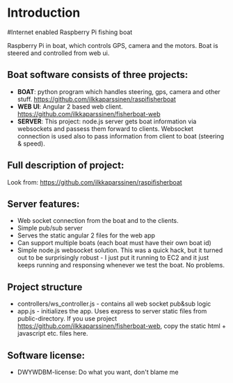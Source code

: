 # Introduction

#Internet enabled Raspberry Pi fishing boat

Raspberry Pi in boat, which controls GPS, camera and the motors. Boat is steered and controlled from web ui.

## Boat software consists of three projects:
 - **BOAT**:  python program which handles steering, gps, camera and other stuff. https://github.com/ilkkaparssinen/raspifisherboat
 - **WEB UI**: Angular 2 based web client. https://github.com/ilkkaparssinen/fisherboat-web
 - **SERVER**: This project: node.js server gets boat information via websockets and passess them forward to clients. Websocket connection is used also to pass information from client to boat (steering & speed). 

## Full description of project:
  
  Look from: https://github.com/ilkkaparssinen/raspifisherboat
 
## Server features:
 - Web socket connection from the boat and to the clients. 
 - Simple pub/sub server
 - Serves the static angular 2 files for the web app
 - Can support multiple boats (each boat must have their own boat id)
 - Simple node.js websocket solution. This was a quick hack, but it turned out to be surprisingly robust - I just put it running to EC2 and it just keeps running and responsing whenever we test the boat. No problems.

## Project structure
  - controllers/ws_controller.js - contains all web socket pub&sub logic
  - app.js - initializes the app. Uses express to server static files from public-directory. If you use project https://github.com/ilkkaparssinen/fisherboat-web, copy the static html + javascript etc. files here.

## Software license:
 - DWYWDBM-license: Do what you want, don't blame me

